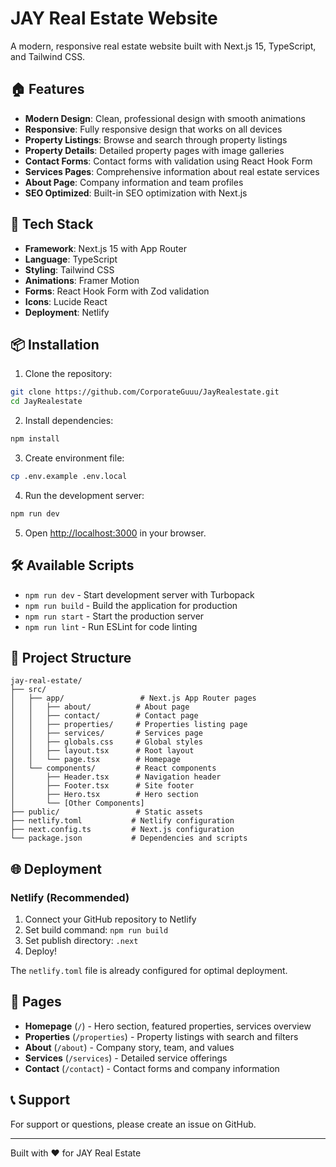 # JAY Real Estate Website

A modern, responsive real estate website built with Next.js 15, TypeScript, and Tailwind CSS.

## 🏠 Features

- **Modern Design**: Clean, professional design with smooth animations
- **Responsive**: Fully responsive design that works on all devices
- **Property Listings**: Browse and search through property listings
- **Property Details**: Detailed property pages with image galleries
- **Contact Forms**: Contact forms with validation using React Hook Form
- **Services Pages**: Comprehensive information about real estate services
- **About Page**: Company information and team profiles
- **SEO Optimized**: Built-in SEO optimization with Next.js

## 🚀 Tech Stack

- **Framework**: Next.js 15 with App Router
- **Language**: TypeScript
- **Styling**: Tailwind CSS
- **Animations**: Framer Motion
- **Forms**: React Hook Form with Zod validation
- **Icons**: Lucide React
- **Deployment**: Netlify

## 📦 Installation

1. Clone the repository:
```bash
git clone https://github.com/CorporateGuuu/JayRealestate.git
cd JayRealestate
```

2. Install dependencies:
```bash
npm install
```

3. Create environment file:
```bash
cp .env.example .env.local
```

4. Run the development server:
```bash
npm run dev
```

5. Open [http://localhost:3000](http://localhost:3000) in your browser.

## 🛠️ Available Scripts

- `npm run dev` - Start development server with Turbopack
- `npm run build` - Build the application for production
- `npm run start` - Start the production server
- `npm run lint` - Run ESLint for code linting

## 📁 Project Structure

```
jay-real-estate/
├── src/
│   ├── app/                 # Next.js App Router pages
│   │   ├── about/          # About page
│   │   ├── contact/        # Contact page
│   │   ├── properties/     # Properties listing page
│   │   ├── services/       # Services page
│   │   ├── globals.css     # Global styles
│   │   ├── layout.tsx      # Root layout
│   │   └── page.tsx        # Homepage
│   └── components/         # React components
│       ├── Header.tsx      # Navigation header
│       ├── Footer.tsx      # Site footer
│       ├── Hero.tsx        # Hero section
│       └── [Other Components]
├── public/                 # Static assets
├── netlify.toml           # Netlify configuration
├── next.config.ts         # Next.js configuration
└── package.json           # Dependencies and scripts
```

## 🌐 Deployment

### Netlify (Recommended)

1. Connect your GitHub repository to Netlify
2. Set build command: `npm run build`
3. Set publish directory: `.next`
4. Deploy!

The `netlify.toml` file is already configured for optimal deployment.

## 📱 Pages

- **Homepage** (`/`) - Hero section, featured properties, services overview
- **Properties** (`/properties`) - Property listings with search and filters
- **About** (`/about`) - Company story, team, and values
- **Services** (`/services`) - Detailed service offerings
- **Contact** (`/contact`) - Contact forms and company information

## 📞 Support

For support or questions, please create an issue on GitHub.

---

Built with ❤️ for JAY Real Estate
